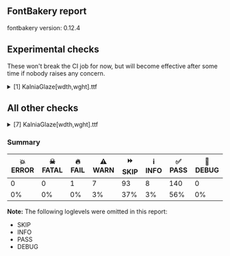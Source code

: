 ## FontBakery report

fontbakery version: 0.12.4



## Experimental checks

These won't break the CI job for now, but will become effective after some time if nobody raises any concern.


<details><summary>[1] KalniaGlaze[wdth,wght].ttf</summary>
<div>
<details>
    <summary>⚠️ <b>WARN</b> Validate location, size and resolution of article images. <a href="https://fontbakery.readthedocs.io/en/stable/fontbakery/checks/googlefonts.article.html#"></a></summary>
    <div>







* ⚠️ **WARN** <p>Family metadata at fonts/variable does not have an article.</p>
 [code: lacks-article]



</div>
</details>
</div>
</details>




## All other checks



<details><summary>[7] KalniaGlaze[wdth,wght].ttf</summary>
<div>
<details>
    <summary>⚠️ <b>WARN</b> Detect any interpolation issues in the font. <a href="https://fontbakery.readthedocs.io/en/stable/fontbakery/checks/universal.html#"></a></summary>
    <div>







* ⚠️ **WARN** <p>Interpolation issues were found in the font:</p>
<pre><code>- Contour 3 in glyph 'eth': becomes underweight between wght=100,wdth=100 and wght=100,wdth=125.

- Contour 1 in glyph 'AE.color0': becomes underweight between wght=100,wdth=125 and wght=700,wdth=100.

- Contour 0 point 34 in glyph 'Drinks.color0' has a kink between location wght=700,wdth=100 and location wght=700,wdth=125

- Contour order differs in glyph 'b': [0, 1, 2, 3] in wght=100,wdth=125, [0, 2, 1, 3] in wght=700,wdth=100.

- Contour 3 in glyph 'k': becomes underweight between wght=100,wdth=100 and wght=100,wdth=125.

- Contour 1 in glyph 'k.color1': becomes underweight between wght=100,wdth=100 and wght=100,wdth=125.

- Contour 2 point 34 in glyph 'Drinks01.color0' has a kink between location wght=700,wdth=100 and location wght=700,wdth=125

- Contour 2 start point differs in glyph 'sterling' between location wght=100,wdth=125 and location wght=700,wdth=100

- Contour 1 in glyph 'z.color1': becomes underweight between wght=100,wdth=125 and wght=700,wdth=100.

- Contour 1 point 8 in glyph 'z.color1' has a kink between location wght=100,wdth=125 and location wght=700,wdth=100

- Contour 2 in glyph 'eight.color1': becomes underweight between wght=100,wdth=100 and wght=100,wdth=125.

- Contour 2 in glyph 'section': becomes underweight between wght=100,wdth=100 and wght=100,wdth=125.

- Contour 2 start point differs in glyph 'section' between location wght=100,wdth=125 and location wght=700,wdth=100

- Contour 4 point 40 in glyph 'section' has a kink between location wght=100,wdth=125 and location wght=700,wdth=100

- Contour 0 point 34 in glyph 'Drinks' has a kink between location wght=700,wdth=100 and location wght=700,wdth=125

- Contour 1 in glyph 'z': becomes underweight between wght=100,wdth=125 and wght=700,wdth=100.

- Contour order differs in glyph 'paragraph': [0, 1, 2, 3] in wght=100,wdth=125, [0, 2, 1, 3] in wght=700,wdth=100.

- Contour 2 point 34 in glyph 'Drinks01' has a kink between location wght=700,wdth=100 and location wght=700,wdth=125

- Contour 2 start point differs in glyph 'sterling.color1' between location wght=100,wdth=125 and location wght=700,wdth=100

- Contour 0 in glyph 'eth.color1': becomes underweight between wght=100,wdth=100 and wght=100,wdth=125.

- Contour 2 in glyph 'f_k.liga.color1': becomes underweight between wght=100,wdth=100 and wght=100,wdth=125.

- Contour order differs in glyph 'q': [0, 1, 2, 3] in wght=100,wdth=125, [0, 1, 3, 2] in wght=700,wdth=100.

- Contour 0 in glyph 'section.color1': becomes underweight between wght=100,wdth=100 and wght=100,wdth=125.

- Contour 0 start point differs in glyph 'section.color1' between location wght=100,wdth=125 and location wght=700,wdth=100

- Contour 2 point 6 in glyph 'section.color1' has a kink between location wght=100,wdth=125 and location wght=700,wdth=100

- Contour order differs in glyph 'd': [0, 1, 2, 3] in wght=100,wdth=125, [0, 2, 1, 3] in wght=700,wdth=100.

- Contour order differs in glyph 'p': [0, 1, 2, 3] in wght=100,wdth=125, [0, 1, 3, 2] in wght=700,wdth=100.

- Contour 1 in glyph 'zero.color1': becomes underweight between wght=100,wdth=100 and wght=100,wdth=125.

- Contour 2 in glyph 'X': becomes underweight between wght=100,wdth=125 and wght=700,wdth=100.

- Contour 4 in glyph 'X': becomes underweight between wght=100,wdth=125 and wght=700,wdth=100.

- Contour 1 in glyph 'X.color0': becomes underweight between wght=100,wdth=125 and wght=700,wdth=100.

- Contour 2 in glyph 'X.color0': becomes underweight between wght=100,wdth=125 and wght=700,wdth=100.

- Contour order differs in glyph 'thorn': [0, 1, 2, 3] in wght=100,wdth=125, [0, 1, 3, 2] in wght=700,wdth=100.

- Contour 1 in glyph 'AE': becomes underweight between wght=100,wdth=125 and wght=700,wdth=100.

- Contour 3 in glyph 'eight': becomes underweight between wght=100,wdth=100 and wght=100,wdth=125.

- Contour 3 in glyph 'f_k.liga': becomes underweight between wght=100,wdth=100 and wght=100,wdth=125.

- Contour 3 in glyph 'zero': becomes underweight between wght=100,wdth=100 and wght=100,wdth=125.
</code></pre>
 [code: interpolation-issues]



</div>
</details>

<details>
    <summary>⚠️ <b>WARN</b> Check font contains no unreachable glyphs <a href="https://fontbakery.readthedocs.io/en/stable/fontbakery/checks/universal.html#"></a></summary>
    <div>







* ⚠️ **WARN** <p>The following glyphs could not be reached by codepoint or substitution rules:</p>
<pre><code>- .notdef.color0

- .null.color0

- A.color0

- AE.color0

- Aacute.color0

- Abreve.color0

- Acircumflex.color0

- Adieresis.color0

- Agrave.color0

- Amacron.color0

- Aogonek.color0

- Aring.color0

- Atilde.color0

- B.color0

- Base.color0

- Base01.color0

- C.color0

- Cacute.color0

- Ccaron.color0

- Ccedilla.color0

- Cdotaccent.color0

- D.color0

- Dcaron.color0

- Dcroat.color0

- Drinks.color0

- Drinks01.color0

- E.color0

- Eacute.color0

- Ecaron.color0

- Ecircumflex.color0

- Edieresis.color0

- Edotaccent.color0

- Egrave.color0

- Emacron.color0

- Eng.color0

- Eogonek.color0

- Eth.color0

- Euro.color0

- F.color0

- Flowers.color0

- Flowers01.color0

- G.color0

- Gbreve.color0

- Gdotaccent.color0

- H.color0

- Hbar.color0

- I.color0

- IJ.color0

- Iacute.color0

- Icircumflex.color0

- Idieresis.color0

- Idotaccent.color0

- Igrave.color0

- Imacron.color0

- Iogonek.color0

- J.color0

- K.color0

- L.color0

- Lacute.color0

- Lamps.color0

- Lamps01.color0

- Lcaron.color0

- Ldot.color0

- Lslash.color0

- M.color0

- N.color0

- Nacute.color0

- Ncaron.color0

- Ntilde.color0

- O.color0

- OE.color0

- Oacute.color0

- Ocircumflex.color0

- Odieresis.color0

- Ograve.color0

- Ohungarumlaut.color0

- Omacron.color0

- Oslash.color0

- Otilde.color0

- P.color0

- Q.color0

- R.color0

- Racute.color0

- Rcaron.color0

- S.color0

- Sacute.color0

- Scaron.color0

- Scedilla.color0

- T.color0

- Tcaron.color0

- Thorn.color0

- U.color0

- Uacute.color0

- Ubreve.color0

- Ucircumflex.color0

- Udieresis.color0

- Ugrave.color0

- Uhungarumlaut.color0

- Umacron.color0

- Uogonek.color0

- Uring.color0

- V.color0

- W.color0

- Wacute.color0

- Wcircumflex.color0

- Wdieresis.color0

- Wgrave.color0

- X.color0

- Y.color0

- Yacute.color0

- Ycircumflex.color0

- Ydieresis.color0

- Ygrave.color0

- Z.color0

- Zacute.color0

- Zcaron.color0

- Zdotaccent.color0

- _zeropercent.color0

- a.color0

- aacute.color0

- abreve.color0

- acircumflex.color0

- acute.color0

- acutecomb.color0

- adieresis.color0

- ae.color0

- agrave.color0

- amacron.color0

- ampersand.color0

- aogonek.color0

- approxequal.color0

- aring.color0

- arrowdown.color0

- arrowup.color0

- asciicircum.color0

- asciitilde.color0

- asterisk.color0

- at.color0

- atilde.color0

- b.color0

- backslash.color0

- bar.color0

- braceleft.color0

- braceright.color0

- bracketleft.color0

- bracketright.color0

- breve.color0

- brokenbar.color0

- bullet.color0

- c.color0

- cacute.color0

- caron.color0

- ccaron.color0

- ccedilla.color0

- cdotaccent.color0

- cedilla.color0

- cent.color0

- circumflex.color0

- colon.color0

- comma.color0

- copyright.color0

- currency.color0

- d.color0

- dagger.color0

- daggerdbl.color0

- dcaron.color0

- dcroat.color0

- degree.color0

- dieresis.color0

- divide.color0

- dollar.color0

- dotaccent.color0

- dotlessi.color0

- e.color0

- eacute.color0

- ecaron.color0

- ecircumflex.color0

- edieresis.color0

- edotaccent.color0

- egrave.color0

- eight.color0

- ellipsis.color0

- emacron.color0

- emdash.color0

- endash.color0

- eng.color0

- eogonek.color0

- equal.color0

- eth.color0

- exclam.color0

- exclamdown.color0

- f.color0

- f_b.liga.color0

- f_f.liga.color0

- f_h.liga.color0

- f_hbar.liga.color0

- f_j.liga.color0

- f_k.liga.color0

- fi.color0

- five.color0

- fl.color0

- florin.color0

- four.color0

- fraction.color0

- g.color0

- gbreve.color0

- gdotaccent.color0

- germandbls.color0

- grave.color0

- gravecomb.color0

- greater.color0

- greaterequal.color0

- guillemotleft.color0

- guillemotright.color0

- guilsinglleft.color0

- guilsinglright.color0

- h.color0

- hbar.color0

- hungarumlaut.color0

- hyphen.color0

- i.color0

- i.loclTRK.color0

- iacute.color0

- icircumflex.color0

- idieresis.color0

- igrave.color0

- ij.color0

- imacron.color0

- iogonek.color0

- j.color0

- k.color0

- l.color0

- lacute.color0

- lcaron.color0

- ldot.color0

- less.color0

- lessequal.color0

- logicalnot.color0

- lslash.color0

- m.color0

- macron.color0

- minus.color0

- minute.color0

- multiply.color0

- n.color0

- nacute.color0

- ncaron.color0

- nine.color0

- notequal.color0

- ntilde.color0

- numbersign.color0

- o.color0

- oacute.color0

- ocircumflex.color0

- odieresis.color0

- oe.color0

- ogonek.color0

- ograve.color0

- ohungarumlaut.color0

- omacron.color0

- one.color0

- onehalf.color0

- onequarter.color0

- ordfeminine.color0

- ordmasculine.color0

- oslash.color0

- otilde.color0

- p.color0

- paragraph.color0

- parenleft.color0

- parenright.color0

- percent.color0

- period.color0

- periodcentered.color0

- periodcentered.loclCAT.case.color0

- periodcentered.loclCAT.color0

- perthousand.color0

- plus.color0

- plusminus.color0

- q.color0

- question.color0

- questiondown.color0

- quotedbl.color0

- quotedblbase.color0

- quotedblleft.color0

- quotedblright.color0

- quoteleft.color0

- quoteright.color0

- quotesinglbase.color0

- quotesingle.color0

- r.color0

- racute.color0

- rcaron.color0

- registered.color0

- ring.color0

- s.color0

- sacute.color0

- scaron.color0

- scedilla.color0

- second.color0

- section.color0

- semicolon.color0

- seven.color0

- six.color0

- slash.color0

- sterling.color0

- t.color0

- tcaron.color0

- thorn.color0

- three.color0

- threequarters.color0

- tilde.color0

- tildecomb.color0

- trademark.color0

- two.color0

- u.color0

- uacute.color0

- ubreve.color0

- ucircumflex.color0

- udieresis.color0

- ugrave.color0

- uhungarumlaut.color0

- umacron.color0

- underscore.color0

- uni00B2.color0

- uni00B3.color0

- uni00B5.color0

- uni00B9.color0

- uni0122.color0

- uni0123.color0

- uni01310328.color0

- uni0136.color0

- uni0137.color0

- uni013B.color0

- uni013C.color0

- uni0145.color0

- uni0146.color0

- uni0156.color0

- uni0157.color0

- uni01CD.color0

- uni01CE.color0

- uni0218.color0

- uni0219.color0

- uni021A.color0

- uni021B.color0

- uni0237.color0

- uni02BB.color0

- uni02BC.color0

- uni0302.color0

- uni0304.color0

- uni0306.color0

- uni0307.color0

- uni0308.color0

- uni030A.color0

- uni030B.color0

- uni030C.alt.color0

- uni030C.color0

- uni0312.color0

- uni0326.color0

- uni0327.color0

- uni0328.color0

- uni03BC.color0

- uni1E9E.color0

- uni2074.color0

- uni2215.color0

- uni25CC.color0

- uniFFFD.color0

- uogonek.color0

- uring.color0

- v.color0

- w.color0

- wacute.color0

- wcircumflex.color0

- wdieresis.color0

- wgrave.color0

- x.color0

- y.color0

- yacute.color0

- ycircumflex.color0

- ydieresis.color0

- yen.color0

- ygrave.color0

- z.color0

- zacute.color0

- zcaron.color0

- zdotaccent.color0

- zero.color0
</code></pre>
 [code: unreachable-glyphs]



</div>
</details>

<details>
    <summary>⚠️ <b>WARN</b> Glyph names are all valid? <a href="https://fontbakery.readthedocs.io/en/stable/fontbakery/checks/universal.html#"></a></summary>
    <div>







* ⚠️ **WARN** <p>The following glyph names may be too long for some legacy systems which may expect a maximum 31-characters length limit:
periodcentered.loclCAT.case.color0 and periodcentered.loclCAT.case.color1</p>
 [code: legacy-long-names]



</div>
</details>

<details>
    <summary>⚠️ <b>WARN</b> Ensure soft_dotted characters lose their dot when combined with marks that replace the dot. <a href="https://fontbakery.readthedocs.io/en/stable/fontbakery/checks/shaping.html#"></a></summary>
    <div>







* ⚠️ **WARN** <p>The dot of soft dotted characters <em>should</em> disappear in other cases, for example: ĩ̦ ĭ̦ i̦̇ i̦̊ i̦̋ ǐ̦ i̦̒ j̦̀ j̦́ ĵ̦ j̦̃ j̦̄ j̦̆ j̦̇ j̦̈ j̦̊ j̦̋ ǰ̦ j̦̒ į̦̀</p>
<p>Your font fully covers the following languages that require the soft-dotted feature: Dutch (Latn, 31,709,104 speakers), Navajo (Latn, 166,319 speakers), Lithuanian (Latn, 2,357,094 speakers).</p>
<p>Your font does <em>not</em> cover the following languages that require the soft-dotted feature: Mundani (Latn, 34,000 speakers), Igbo (Latn, 27,823,640 speakers), Gulay (Latn, 250,478 speakers), Mango (Latn, 77,000 speakers), Nzakara (Latn, 50,000 speakers), Zapotec (Latn, 490,000 speakers), Ekpeye (Latn, 226,000 speakers), Ma’di (Latn, 584,000 speakers), Fur (Latn, 1,230,163 speakers), Ijo, Southeast (Latn, 2,471,000 speakers), Cicipu (Latn, 44,000 speakers), Southern Kisi (Latn, 360,000 speakers), Lugbara (Latn, 2,200,000 speakers), Aghem (Latn, 38,843 speakers), Ukrainian (Cyrl, 29,273,587 speakers), Avokaya (Latn, 100,000 speakers), Ejagham (Latn, 120,000 speakers), Bafut (Latn, 158,146 speakers), Belarusian (Cyrl, 10,064,517 speakers), Koonzime (Latn, 40,000 speakers), South Central Banda (Latn, 244,000 speakers), Nateni (Latn, 100,000 speakers), Dii (Latn, 71,000 speakers), Kpelle, Guinea (Latn, 622,000 speakers), Kom (Latn, 360,685 speakers), Basaa (Latn, 332,940 speakers), Makaa (Latn, 221,000 speakers), Bete-Bendi (Latn, 100,000 speakers), Dan (Latn, 1,099,244 speakers), Ngbaka (Latn, 1,020,000 speakers), Ebira (Latn, 2,200,000 speakers), Mfumte (Latn, 79,000 speakers), Sar (Latn, 500,000 speakers), Yala (Latn, 200,000 speakers).</p>
 [code: soft-dotted]



</div>
</details>

<details>
    <summary>⚠️ <b>WARN</b> Check for codepoints not covered by METADATA subsets. <a href="https://fontbakery.readthedocs.io/en/stable/fontbakery/checks/googlefonts.subsets.html#"></a></summary>
    <div>







* ⚠️ **WARN** <p>The following codepoints supported by the font are not covered by
any subsets defined in the font's metadata file, and will never
be served. You can solve this by either manually adding additional
subset declarations to METADATA.pb, or by editing the glyphset
definitions.</p>
<ul>
<li>U+02C7 CARON: try adding one of: tifinagh, canadian-aboriginal, yi</li>
<li>U+02D8 BREVE: try adding one of: canadian-aboriginal, yi</li>
<li>U+02D9 DOT ABOVE: try adding one of: canadian-aboriginal, yi</li>
<li>U+02DB OGONEK: try adding one of: canadian-aboriginal, yi</li>
<li>U+02DD DOUBLE ACUTE ACCENT: not included in any glyphset definition</li>
<li>U+0302 COMBINING CIRCUMFLEX ACCENT: try adding one of: tifinagh, math, cherokee, coptic</li>
<li>U+0306 COMBINING BREVE: try adding one of: tifinagh, old-permic</li>
<li>U+0307 COMBINING DOT ABOVE: try adding one of: tifinagh, old-permic, tai-le, syriac, canadian-aboriginal, coptic, math, malayalam</li>
<li>U+030A COMBINING RING ABOVE: try adding syriac</li>
<li>U+030B COMBINING DOUBLE ACUTE ACCENT: try adding one of: osage, cherokee</li>
<li>U+030C COMBINING CARON: try adding one of: cherokee, tai-le</li>
<li>U+0312 COMBINING TURNED COMMA ABOVE: not included in any glyphset definition</li>
<li>U+0326 COMBINING COMMA BELOW: not included in any glyphset definition</li>
<li>U+0327 COMBINING CEDILLA: not included in any glyphset definition</li>
<li>U+0328 COMBINING OGONEK: not included in any glyphset definition</li>
<li>U+2021 DOUBLE DAGGER: try adding adlam</li>
<li>U+2030 PER MILLE SIGN: try adding adlam</li>
<li>U+2248 ALMOST EQUAL TO: try adding math</li>
<li>U+2260 NOT EQUAL TO: try adding math</li>
<li>U+2264 LESS-THAN OR EQUAL TO: try adding math</li>
<li>U+2265 GREATER-THAN OR EQUAL TO: try adding math</li>
<li>U+25CC DOTTED CIRCLE: try adding one of: adlam, cham, miao, telugu, manichaean, sinhala, batak, limbu, bhaiksuki, masaram-gondi, hanifi-rohingya, old-permic, soyombo, hanunoo, gurmukhi, mahajani, thai, gujarati, tifinagh, dogra, kaithi, lepcha, ahom, coptic, zanabazar-square, caucasian-albanian, grantha, yi, syriac, khojki, mongolian, tirhuta, devanagari, tagalog, newa, kharoshthi, armenian, osage, math, sogdian, khudawadi, syloti-nagri, tamil, gunjala-gondi, tai-tham, lao, tibetan, duployan, bassa-vah, buginese, mandaic, kannada, elbasan, bengali, tai-le, sharada, brahmi, takri, chakma, music, canadian-aboriginal, modi, psalter-pahlavi, rejang, marchen, new-tai-lue, warang-citi, mende-kikakui, tai-viet, phags-pa, balinese, myanmar, oriya, siddham, nko, hebrew, buhid, saurashtra, kayah-li, sundanese, wancho, tagbanwa, thaana, javanese, malayalam, symbols, meetei-mayek, khmer, pahawh-hmong</li>
<li>U+E001 : not included in any glyphset definition</li>
<li>U+E002 : not included in any glyphset definition</li>
<li>U+E003 : not included in any glyphset definition</li>
<li>U+E004 : not included in any glyphset definition</li>
<li>U+E011 : not included in any glyphset definition</li>
<li>U+E012 : not included in any glyphset definition</li>
<li>U+E013 : not included in any glyphset definition</li>
<li>U+E014 : not included in any glyphset definition</li>
<li>U+FB01 LATIN SMALL LIGATURE FI: not included in any glyphset definition</li>
<li>U+FB02 LATIN SMALL LIGATURE FL: not included in any glyphset definition</li>
</ul>
<p>Or you can add the above codepoints to one of the subsets supported by the font: <code>cyrillic-ext</code>, <code>greek-ext</code>, <code>latin</code>, <code>latin-ext</code></p>
 [code: unreachable-subsetting]



</div>
</details>

<details>
    <summary>⚠️ <b>WARN</b> Is there kerning info for non-ligated sequences? <a href="https://fontbakery.readthedocs.io/en/stable/fontbakery/checks/googlefonts.gpos.html#"></a></summary>
    <div>







* ⚠️ **WARN** <p>GPOS table lacks kerning info for the following non-ligated sequences:</p>
<pre><code>- f + b

- f + f

- f + h

- f + hbar

- f + i

- f + j

- f + k

- f + l
</code></pre>
 [code: lacks-kern-info]



</div>
</details>

<details>
    <summary>🔥 <b>FAIL</b> Do we have the latest version of FontBakery installed? <a href="https://fontbakery.readthedocs.io/en/stable/fontbakery/checks/universal.html#"></a></summary>
    <div>







* 🔥 **FAIL** <p>Current FontBakery version is 0.12.4, while a newer 0.12.7 is already available. Please upgrade it with 'pip install -U fontbakery'</p>
 [code: outdated-fontbakery]



</div>
</details>
</div>
</details>




### Summary

| 💥 ERROR | ☠ FATAL | 🔥 FAIL | ⚠️ WARN | ⏩ SKIP | ℹ️ INFO | ✅ PASS | 🔎 DEBUG | 
| ---|---|---|---|---|---|---|---|
| 0 | 0 | 1 | 7 | 93 | 8 | 140 | 0 | 
| 0% | 0% | 0% | 3% | 37% | 3% | 56% | 0% | 



**Note:** The following loglevels were omitted in this report:


* SKIP
* INFO
* PASS
* DEBUG
